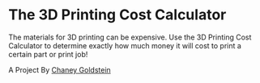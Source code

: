 # The 3D Printing Cost Calculator
The materials for 3D printing can be expensive. Use the 3D Printing Cost Calculator to determine exactly how much money it will cost to print a certain part or print job!

A Project By [Chaney Goldstein](https://chaneygoldstein.com)
